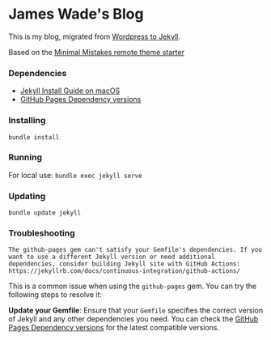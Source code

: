 # James Wade's Blog

This is my blog, migrated from [Wordpress to Jekyll](https://wade.be/2016/01/30/welcome-to-jekyll.html).

Based on the [Minimal Mistakes remote theme starter](https://github.com/mmistakes/mm-github-pages-starter)

### Dependencies

- [Jekyll Install Guide on macOS](https://jekyllrb.com/docs/installation/macos/)
- [GitHub Pages Dependency versions](https://pages.github.com/versions/)

### Installing

`bundle install`

### Running

For local use: `bundle exec jekyll serve`

### Updating

`bundle update jekyll`

### Troubleshooting

`The github-pages gem can't satisfy your Gemfile's dependencies. If you want to use a different Jekyll version or need additional dependencies, consider building Jekyll site with GitHub Actions: https://jekyllrb.com/docs/continuous-integration/github-actions/`

This is a common issue when using the `github-pages` gem. You can try the following steps to resolve it:

**Update your Gemfile**: Ensure that your `Gemfile` specifies the correct version of Jekyll and any other dependencies you need. You can check the [GitHub Pages Dependency versions](https://pages.github.com/versions/) for the latest compatible versions.
